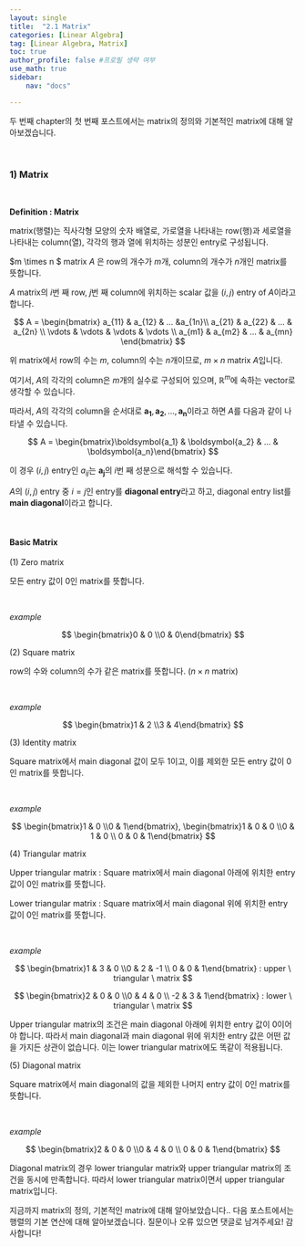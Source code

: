 ```yaml
---
layout: single
title:  "2.1 Matrix"
categories: [Linear Algebra]
tag: [Linear Algebra, Matrix]
toc: true
author_profile: false #프로필 생략 여부
use_math: true
sidebar:
    nav: "docs"

---
```












두 번째 chapter의 첫 번째 포스트에서는 matrix의 정의와 기본적인 matrix에 대해 알아보겠습니다.



<br/>



### 1) Matrix

<br/>



**Definition : Matrix**



matrix(행렬)는 직사각형 모양의 숫자 배열로, 가로열을 나타내는 row(행)과 세로열을 나타내는 column(열), 각각의 행과 열에 위치하는 성분인 entry로 구성됩니다.



$m \times n $ matrix $A$ 은 row의 개수가 $m$개, column의 개수가 $n$개인 matrix를 뜻합니다. 



$A$ matrix의 $i$번 째 row, $j$번 째 column에 위치하는 scalar 값을 $(i, j)$ entry of $A$이라고 합니다.


$$
A = \begin{bmatrix} a_{11} & a_{12} & ... &a_{1n}\\
a_{21} & a_{22} & ... & a_{2n} \\
\vdots & \vdots & \vdots & \vdots \\
a_{m1} & a_{m2} & ... & a_{mn}
\end{bmatrix}
$$


위 matrix에서 row의 수는 $m$, column의 수는 $n$개이므로, $m \times n$ matrix $A$입니다.



여기서, $A$의 각각의 column은 $m$개의 실수로 구성되어 있으며, $\mathbb{R}^m$에 속하는 vector로 생각할 수 있습니다.



따라서, $A$의 각각의 column을 순서대로 $\boldsymbol{a_1}, \boldsymbol{a_2}, ..., \boldsymbol{a_n}$이라고 하면 $A$를 다음과 같이 나타낼 수 있습니다.


$$
A = \begin{bmatrix}\boldsymbol{a_1} & \boldsymbol{a_2} & ... & \boldsymbol{a_n}\end{bmatrix}
$$


이 경우 $(i, j)$ entry인 $a_{ij}$는 $\boldsymbol{a_j}$의 $i$번 째 성분으로 해석할 수 있습니다.



$A$의 $(i, j)$ entry 중 $i=j$인 entry를 **diagonal entry**라고 하고, diagonal entry list를 **main diagonal**이라고 합니다.



<br/>



#### Basic Matrix



(1) Zero matrix



모든 entry 값이 0인 matrix를 뜻합니다.

<br/>



*example*


$$
\begin{bmatrix}0 & 0 \\0 & 0\end{bmatrix}
$$




(2) Square matrix



row의 수와 column의 수가 같은 matrix를 뜻합니다. ($n \times n$ matrix)

<br/>



*example* 


$$
\begin{bmatrix}1 & 2 \\3 & 4\end{bmatrix}
$$




(3) Identity matrix



Square matrix에서 main diagonal 값이 모두 1이고, 이를 제외한 모든 entry 값이 0인 matrix를 뜻합니다.

<br/>



*example*


$$
\begin{bmatrix}1 & 0 \\0 & 1\end{bmatrix}, \begin{bmatrix}1 & 0 & 0 \\0 & 1 & 0 \\ 0 & 0 & 1\end{bmatrix}
$$




(4) Triangular matrix



Upper triangular matrix : Square matrix에서 main diagonal 아래에 위치한 entry 값이 0인 matrix를 뜻합니다.

Lower triangular matrix : Square matrix에서 main diagonal 위에 위치한 entry 값이 0인 matrix를 뜻합니다.

<br/>



*example*


$$
\begin{bmatrix}1 & 3 & 0 \\0 & 2 & -1 \\ 0 & 0 & 1\end{bmatrix} : upper \ triangular \ matrix
$$



$$
\begin{bmatrix}2 & 0 & 0 \\0 & 4 & 0 \\ -2 & 3 & 1\end{bmatrix} : lower \ triangular \ matrix
$$




Upper triangular matrix의 조건은 main diagonal 아래에 위치한 entry 값이 0이어야 합니다. 따라서 main diagonal과 main diagonal 위에 위치한 entry 값은 어떤 값을 가지든 상관이 없습니다. 이는 lower triangular matrix에도 똑같이 적용됩니다.



(5) Diagonal matrix



Square matrix에서 main diagonal의 값을 제외한 나머지 entry 값이 0인 matrix를 뜻합니다.

<br/>



*example*


$$
\begin{bmatrix}2 & 0 & 0 \\0 & 4 & 0 \\ 0 & 0 & 1\end{bmatrix}
$$


Diagonal matrix의 경우 lower triangular matrix와 upper triangular matrix의 조건을 동시에 만족합니다. 따라서 lower triangular matrix이면서 upper triangular matrix입니다.



지금까지  matrix의 정의, 기본적인 matrix에 대해 알아보았습니다.. 다음 포스트에서는 행렬의 기본 연산에 대해 알아보겠습니다. 질문이나 오류 있으면 댓글로 남겨주세요! 감사합니다!